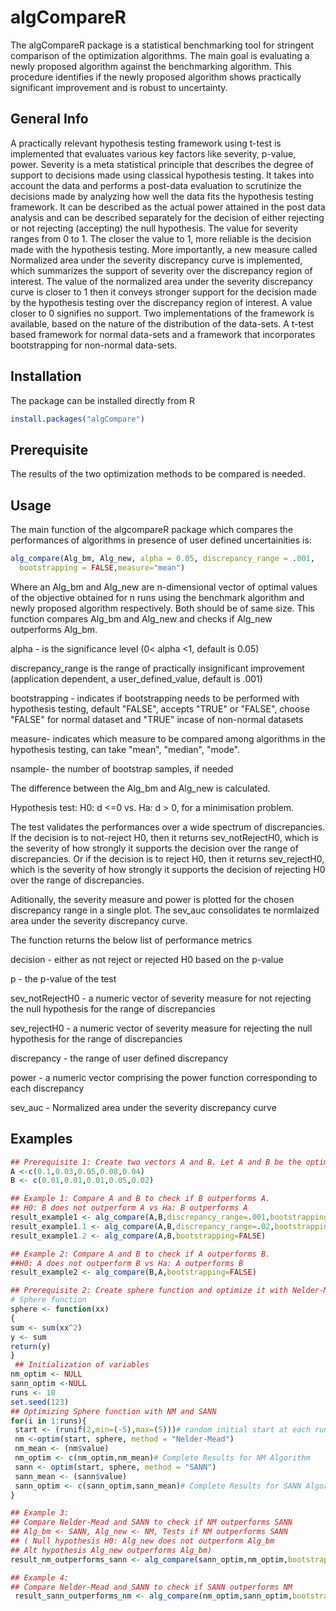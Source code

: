 # algCompareR
The algCompareR package is a statistical benchmarking tool for stringent comparison of the optimization algorithms. The main goal is evaluating a newly proposed algorithm against the benchmarking algorithm. This procedure identifies if the newly proposed algorithm shows practically significant improvement and is robust to uncertainty.

## General Info
 A practically relevant hypothesis testing framework using t-test is implemented that evaluates various key factors like severity, p-value, power. Severity is a meta statistical principle that describes the degree of support to decisions made using classical hypothesis testing. It takes into account the data and performs a post-data evaluation to scrutinize the decisions made by analyzing how well the data fits the hypothesis testing framework. It can be described as the actual power attained in the post data analysis and can be described separately for the decision of either rejecting or not rejecting (accepting) the null hypothesis. The value for severity ranges from 0 to 1. The closer the value to 1, more reliable is the decision made with the hypothesis testing. More importantly, a new measure called Normalized area under the severity discrepancy curve is implemented, which summarizes the support of severity over the discrepancy region of interest. The value of the normalized area under the severity discrepancy curve is closer to 1 then it conveys stronger support for the decision made by the hypothesis testing over the discrepancy region of interest. A value closer to 0 signifies no support. Two implementations of the framework is available, based on the nature of the distribution of the data-sets. A t-test based framework for normal data-sets and a framework that incorporates bootstrapping for non-normal data-sets.

## Installation
The package can be installed directly from R 
```R
install.packages("algCompare")
```


## Prerequisite
The results of the two optimization methods to be compared is needed. 

## Usage
The main function of the algcompareR package which compares the performances of algorithms in presence of user defined uncertainities is:

```R
alg_compare(Alg_bm, Alg_new, alpha = 0.05, discrepancy_range = .001,
  bootstrapping = FALSE,measure="mean")
```
Where an Alg_bm and Alg_new are n-dimensional vector of optimal values of the objective obtained for n runs using the benchmark algorithm  and newly proposed algorithm respectively. Both should be of same size. This function compares Alg_bm and Alg_new and checks if Alg_new outperforms Alg_bm.

alpha -	is the significance level (0< alpha <1, default is 0.05)

discrepancy_range is the range of practically insignificant improvement (application dependent, a user_defined_value, default is .001)

bootstrapping - indicates if bootstrapping needs to be performed with hypothesis testing, default "FALSE", accepts "TRUE" or "FALSE", choose "FALSE" for normal dataset and "TRUE" incase of non-normal datasets

 measure- indicates which measure to be compared among algorithms in the hypothesis testing, can take "mean", "median", "mode".
 
 nsample- the number of bootstrap samples, if needed

The difference between the Alg_bm and Alg_new is calculated.

Hypothesis test:  H0: d <=0  vs. Ha: d > 0, for a minimisation problem.

The test validates the performances over a wide spectrum of discrepancies. If the decision is to not-reject H0, then it returns  sev_notRejectH0, which is the severity of how strongly it supports the decision over the range of discrepancies. Or if the decision is to reject H0, then it returns  sev_rejectH0, which is the severity of how strongly it supports the decision of rejecting H0 over the range of discrepancies. 

Aditionally, the severity measure and power is plotted for the chosen discrepancy range in a single plot. The sev_auc consolidates te normlaized area under the severity discrepancy curve.

The function returns the below list of performance metrics

decision - either as not reject or rejected H0 based on the p-value

p - the p-value of the test

sev_notRejectH0 - a numeric vector of severity measure for not rejecting the null hypothesis for the range of discrepancies

sev_rejectH0 - a numeric vector of severity measure for rejecting the null hypothesis for the range of discrepancies

discrepancy - the range of user defined discrepancy

power - a numeric vector comprising the power function corresponding to each discrepancy

sev_auc - Normalized area under the severity discrepancy curve
## Examples
```R
## Prerequisite 1: Create two vectors A and B. Let A and B be the optimum achieved.
A <-c(0.1,0.03,0.05,0.08,0.04)
B <- c(0.01,0.01,0.01,0.05,0.02)

## Example 1: Compare A and B to check if B outperforms A.
## H0: B does not outperform A vs Ha: B outperforms A
result_example1 <- alg_compare(A,B,discrepancy_range=.001,bootstrapping=FALSE)
result_example1.1 <- alg_compare(A,B,discrepancy_range=.02,bootstrapping=FALSE)
result_example1.2 <- alg_compare(A,B,bootstrapping=FALSE)

## Example 2: Compare A and B to check if A outperforms B.
##H0: A does not outperform B vs Ha: A outperforms B
result_example2 <- alg_compare(B,A,bootstrapping=FALSE)

## Prerequisite 2: Create sphere function and optimize it with Nelder-Mead and SANN for 10 runs
# Sphere function
sphere <- function(xx)
{
sum <- sum(xx^2)
y <- sum
return(y)
}
 ## Initialization of variables
nm_optim <- NULL
sann_optim <-NULL
runs <- 10
set.seed(123)
## Optimizing Sphere function with NM and SANN
for(i in 1:runs){
 start <- (runif(2,min=(-5),max=(5)))# random initial start at each run
 nm <-optim(start, sphere, method = "Nelder-Mead")
 nm_mean <- (nm$value)
 nm_optim <- c(nm_optim,nm_mean)# Complete Results for NM Algorithm
 sann <- optim(start, sphere, method = "SANN")
 sann_mean <- (sann$value)
 sann_optim <- c(sann_optim,sann_mean)# Complete Results for SANN Algorithm
}

## Example 3:
## Compare Nelder-Mead and SANN to check if NM outperforms SANN
## Alg_bm <- SANN, Alg_new <- NM, Tests if NM outperforms SANN
## ( Null hypothesis H0: Alg_new does not outperform Alg_bm
## Alt hypothesis Alg_new outperforms Alg_bm)
result_nm_outperforms_sann <- alg_compare(sann_optim,nm_optim,bootstrapping=FALSE)

## Example 4:
## Compare Nelder-Mead and SANN to check if SANN outperforms NM
 result_sann_outperforms_nm <- alg_compare(nm_optim,sann_optim,bootstrapping=TRUE)
```

